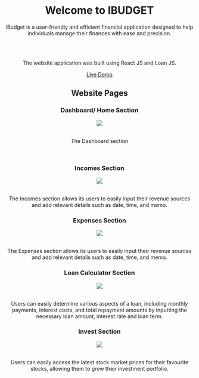 <h1 align="center"> Welcome to IBUDGET </h1>

<div align="center" >
iBudget is a user-friendly and efficient financial application designed to help individuals manage their finances with ease and precision.

  <br><br>
  
The website application was built using React JS and Loan JS.

[Live Demo](https://kiokoeric.github.io/iBudget)
</div>

<h2 align="center"> Website Pages </h2>

<div>
  <h3 align="center" >Dashboard/ Home Section</h3>

  <div align="center" >
    <img  src="https://i.postimg.cc/C1RbNKt3/Dashboard-Section.jpg"> 

  </div>

  <br>
  
  <p align="center" > The Dashboard section </p>
</div>

<br>

<div>
  <h3 align="center" >Incomes Section</h3>

  <div align="center" >
    <img  src="https://i.postimg.cc/qqfQ6nRb/Incomes-Section.jpg"> 

  </div>

  <br>
  
  <p align="center">The Incomes section allows its users to easily input their revenue sources and add relevant details such as date, time, and memo. </p>
</div>

<div>
  <h3 align="center" >Expenses Section</h3>

  <div align="center" >
    <img  src="https://i.postimg.cc/fyLWX3rd/Expenses-Section.jpg"> 

  </div>

  <br>
  
  <p align="center">The Expenses section allows its users to easily input their revenue sources and add relevant details such as date, time, and memo.  </p>
</div>

<div>
  <h3 align="center" >Loan Calculator Section</h3>

  <div align="center" >
    <img  src="https://i.postimg.cc/KjSSc1yF/Loan-Calculator-Section.jpg"> 

  </div>

  <br>
  <p align="center">Users can easily determine various aspects of a loan, including monthly payments, interest costs, and total repayment amounts by inputting the necessary loan amount, interest rate and loan term. </p>
  
</div>

<div>
  
<h3 align="center" >Invest Section</h3>

  <div align="center" >
    <img  src="https://i.postimg.cc/C1KdC6Zd/Invest-Section.jpg"> 

  </div>

  <br>
  <p align="center">Users can easily access the latest stock market prices for their favourite stocks, allowing them to grow their investment portfolio.</p>
  
</div>


